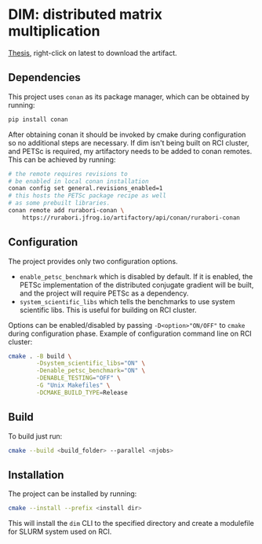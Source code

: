 # DIM: distributed matrix multiplication

[Thesis](https://rurabori.jfrog.io/ui/repos/tree/General/default-generic-local%2Fdim%2Fthesis%2Flatest.pdf), right-click on latest to download the artifact.

## Dependencies 

This project uses `conan` as its package manager, which can be obtained by running:
```bash
pip install conan
```

After obtaining conan it should be invoked by cmake during configuration so no additional steps 
are necessary. If dim isn't being built on RCI cluster, and PETSc is required, my artifactory 
needs to be added to conan remotes. This can be achieved by running:

```bash
# the remote requires revisions to 
# be enabled in local conan installation
conan config set general.revisions_enabled=1
# this hosts the PETSc package recipe as well
# as some prebuilt libraries.
conan remote add rurabori-conan \
    https://rurabori.jfrog.io/artifactory/api/conan/rurabori-conan
```

## Configuration

The project provides only two configuration options.

+ `enable_petsc_benchmark` which is disabled by default. If it is enabled,
the PETSc implementation of the distributed conjugate gradient will be built, and the project
will require PETSc as a dependency. 
+ `system_scientific_libs` which tells the benchmarks to use system scientific libs. This is useful 
for building on RCI cluster.

Options can be enabled/disabled by passing `-D<option>"ON/OFF"` to `cmake` during configuration phase.
Example of configuration command line on RCI cluster:

```bash
cmake . -B build \
        -Dsystem_scientific_libs="ON" \
        -Denable_petsc_benchmark="ON" \
        -DENABLE_TESTING="OFF" \
        -G "Unix Makefiles" \
        -DCMAKE_BUILD_TYPE=Release
```

## Build 

To build just run:

```bash
cmake --build <build_folder> --parallel <njobs>
```

## Installation

The project can be installed by running:

```bash
cmake --install --prefix <install dir>
```

This will install the `dim` CLI to the specified directory and create a modulefile for SLURM 
system used on RCI.